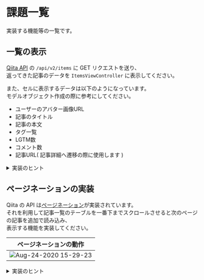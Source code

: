 # 課題一覧
実装する機能等の一覧です。

## 一覧の表示

[Qiita API](https://qiita.com/api/v2/docs#%E6%8A%95%E7%A8%BF) の `/api/v2/items` に GET リクエストを送り、  
返ってきた記事のデータを `ItemsViewController` に表示してください。

また、セルに表示するデータは以下のようになっています。  
モデルオブジェクト作成の際に参考にしてください。

- ユーザーのアバター画像URL
- 記事のタイトル
- 記事の本文
- タグ一覧
- LGTM数
- コメント数
- 記事URL( 記事詳細へ遷移の際に使用します )

<details>
<summary>実装のヒント</summary>

以下は実装のヒントになります。  
実装の方針が分からない場合に参考にしてください。

### モデルオブジェクトの作成
API から返ってきたデータの構造を表すモデルオブジェクトを作成します。  
基本的にアプリ側から取得したデータを変更することはないので、`struct` で作成します。

また、JSON としてデータが返ってくる場合、  
`Decodable` に準拠させることで簡単に JSON から変換することができます。  
また `CodingKey` を使用してスネークケースからキャメルケースに変換することも可能です。

```Swift
struct SampleModel: Decodable {
    // ...
}

// JSON からの変換
do {
    let data = /* API から返ってきたデータ */
    let sampleModel = try try JSONDecoder().decode(SampleModel.self, from: data)
    print(sampleModel)
} catch {
    // デコードのエラー
    print(error)
}
```

### API 通信の実装
**Alamofire** を利用して API への通信処理を実装します。  
通信処理はビジネスロジックとなるため **Model** で実行します。  

**APIClient** のようなクラスを作成して、それを **Model** で実行する構成にすると再利用性が上がり、  
より良い構成になると思います。( [参考](https://qiita.com/ENDoDo/items/ab5c5edd5e07d6936743) )

### Model と ViewController 間のやりとりを実装
**Model** で得たデータを **ViewController** へ通知する処理を実装します。  
これには **Delegate** パターンを利用します。  

```Swift
// Model の delegate
protocol SampleModelDelegate: AnyObject {
    func sampleAction(with someData: Data)
}

final class SampleModel {
    // Model で delegate の通知先を弱参照で保持
    weak var delegate: SampleModelDelegate?
}

// ViewController
final class SampleViewController: UIViewController {

    // Model を保持
    private let model = SampleModel()

    override func viewDidLoad() {
        super.viewDidLoad()
        // 簡易的なコードのため viewDidLoad 内に直接記載しています.
        // model の delegate の通知先に自身を設定
        model.delegate = self
    }
}

// delegate の通知先に設定したいため、delegate に準拠させる
extension SampleViewController: SampleModelDelegate {
    func sampleAction(with sampleData: Data) {
        // 引数から渡ってきたデータを利用した処理
    }
}
```

</details>

## ページネーションの実装

Qiita の API は[ページネーション](https://qiita.com/api/v2/docs#%E3%83%9A%E3%83%BC%E3%82%B8%E3%83%8D%E3%83%BC%E3%82%B7%E3%83%A7%E3%83%B3)が実装されています。  
それを利用して記事一覧のテーブルを一番下までスクロールさせると次のページの記事を追加で読み込み、  
表示する機能を実装してください。

| ページネーションの動作 |
| :----------------: |
| ![Aug-24-2020 15-29-23](https://user-images.githubusercontent.com/31949692/91012882-cd3f2c00-e621-11ea-9a71-3d95183a9ded.gif) |

<details>
<summary>実装のヒント</summary>

TODO

</details>